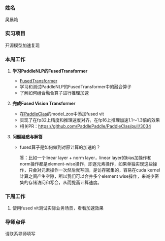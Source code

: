 ### 姓名
吴晨灿

### 实习项目
开源模型加速复现

### 本周工作

1. **学习PaddleNLP的FusedTransformer**

	* [FusedTransformer](https://github.com/PaddlePaddle/PaddleNLP/blob/develop/paddlenlp/experimental/transformers/fused_transformer_layers.py)
	* 学习和测试PaddleNLP的FusedTransformer中的融合算子
	* 了解如何组合融合算子进行推理加速


2. **完成Fused Vision Transformer**

	* 在[PaddleClas](https://github.com/PaddlePaddle/PaddleClas)的model_zoo中添加fused vit
	* 实现了在fp32上精度和推理速度对齐，在fp16上推理加速1.1～1.3倍的效果
	* 相关PR：https://github.com/PaddlePaddle/PaddleClas/pull/3034

1. **问题疑惑与解答**

	* fused算子是如何做到对原计算的加速的？
	
        答：比如一个linear layer + norm layer，linear layer的bias加操作和norm操作都是element-wise操作，即逐元素操作，如果单独实现这些操作，只会对元素操作一次然后就写回，是访存密集的，容易在cuda kernel计算之间产生空隙，所以我们可以合并多个element wise操作，来减少密集的存储访问和写会，从而提高计算速度。


### 下周工作

1. 使用fused vit测试实际业务场景，看看加速效果

### 导师点评
请联系导师填写
